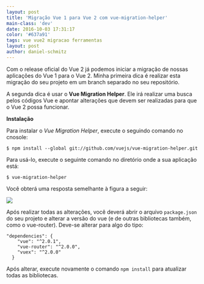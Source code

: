 ```yaml
---
layout: post
title: 'Migração Vue 1 para Vue 2 com vue-migration-helper'
main-class: 'dev'
date: 2016-10-03 17:31:17 
color: '#637a91'
tags: vue vue2 migracao ferramentas
layout: post
author: daniel-schmitz
---
```


Com o release oficial do Vue 2 já podemos iniciar a migração de nossas aplicações do Vue 1 para o Vue 2. Minha primeira dica é realizar esta migração do seu projeto em um branch separado no seu repositório. 

A segunda dica é usar o **Vue Migration Helper**. Ele irá realizar uma busca pelos códigos Vue e apontar alterações que devem ser realizadas para que o Vue 2 possa funcionar.

**Instalação**

Para instalar o *Vue Migration Helper*, execute o seguindo comando no cnosole:

```
$ npm install --global git://github.com/vuejs/vue-migration-helper.git
```

Para usá-lo, execute o seguinte comando no diretório onde a sua aplicação está:

```
$ vue-migration-helper
```

Você obterá uma resposta semelhante à figura a seguir:

![](/content/images/2016/10/2016-10-03-14_19_44-npm.png)

Após realizar todas as alterações, você deverá abrir o arquivo `package.json` do seu projeto e alterar a versão do vue (e de outras bibliotecas também, como o vue-router). Deve-se alterar para algo do tipo:

```
"dependencies": {
    "vue": "^2.0.1",
    "vue-router": "^2.0.0",
    "vuex": "^2.0.0"
  }
```

Após alterar, execute novamente o comando `npm install` para atualizar todas as bibliotecas.
